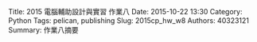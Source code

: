 Title: 2015 電腦輔助設計與實習 作業八
Date: 2015-10-22 13:30
Category: Python
Tags: pelican, publishing
Slug: 2015cp_hw_w8
Authors: 40323121
Summary: 作業八摘要